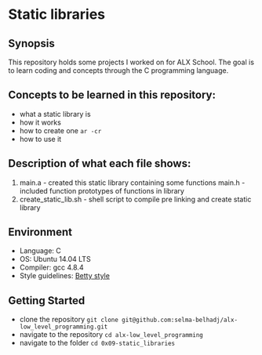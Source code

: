 # Static libraries


## Synopsis
This repository holds some projects I worked on for ALX School. The goal is to learn coding and concepts through the C programming language.

## Concepts to be learned in this repository:
* what a static library is
* how it works
* how to create one `ar -cr`
* how to use it

## Description of what each file shows:
1. main.a - created this static library containing some functions
main.h - included function prototypes of functions in library
3. create_static_lib.sh - shell script to compile pre linking and create static library

## Environment
* Language: C
* OS: Ubuntu 14.04 LTS
* Compiler: gcc 4.8.4
* Style guidelines: [Betty style](https://github.com/holbertonschool/Betty/wiki)

## Getting Started
- clone the repository
`git clone git@github.com:selma-belhadj/alx-low_level_programming.git`
- navigate to the repository
`cd alx-low_level_programming`
- navigate to the folder
`cd 0x09-static_libraries`

